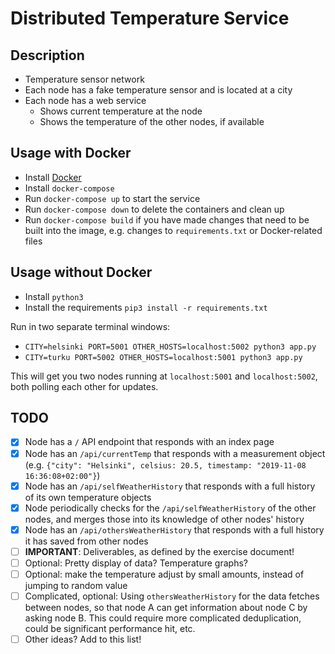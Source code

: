 # Distributed Temperature Service

## Description

- Temperature sensor network
- Each node has a fake temperature sensor and is located at a city
- Each node has a web service
  - Shows current temperature at the node
  - Shows the temperature of the other nodes, if available

## Usage with Docker

- Install [Docker](https://www.docker.com)
- Install `docker-compose`
- Run `docker-compose up` to start the service
- Run `docker-compose down` to delete the containers and clean up
- Run `docker-compose build` if you have made changes that need to be built into the image, e.g. changes to `requirements.txt` or Docker-related files

## Usage without Docker

- Install `python3`
- Install the requirements `pip3 install -r requirements.txt`

Run in two separate terminal windows:

- `CITY=helsinki PORT=5001 OTHER_HOSTS=localhost:5002 python3 app.py`
- `CITY=turku PORT=5002 OTHER_HOSTS=localhost:5001 python3 app.py`

This will get you two nodes running at `localhost:5001` and `localhost:5002`, both polling each other for updates.

## TODO

- [x] Node has a `/` API endpoint that responds with an index page
- [x] Node has an `/api/currentTemp` that responds with a measurement object (e.g. `{"city": "Helsinki", celsius: 20.5, timestamp: "2019-11-08 16:36:08+02:00"}`)
- [x] Node has an `/api/selfWeatherHistory` that responds with a full history of its own temperature objects
- [x] Node periodically checks for the `/api/selfWeatherHistory` of the other nodes, and merges those into its knowledge of other nodes' history
- [x] Node has an `/api/othersWeatherHistory` that responds with a full history it has saved from other nodes
- [ ] **IMPORTANT**: Deliverables, as defined by the exercise document!
- [ ] Optional: Pretty display of data? Temperature graphs?
- [ ] Optional: make the temperature adjust by small amounts, instead of jumping to random value
- [ ] Complicated, optional: Using `othersWeatherHistory` for the data fetches between nodes, so that node A can get information about node C by asking node B. This could require more complicated deduplication, could be significant performance hit, etc.
- [ ] Other ideas? Add to this list!
